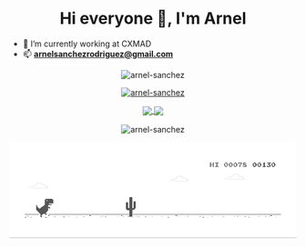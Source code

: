 <h1 align="center">Hi everyone 👋, I'm Arnel</h1>

- 🔭 I’m currently working at CXMAD
- 📫 **arnelsanchezrodriguez@gmail.com**

<p align="center">
<img src="https://komarev.com/ghpvc/?username=arnel-sanchez&label=Views&color=blue&style=flat-square" alt="arnel-sanchez" /> 
</p>
<p align="center">
<a href="https://github.com/ryo-ma/github-profile-trophy"><img src="https://github-profile-trophy.vercel.app/?username=arnel-sanchez&theme=gruvbox&no-bg=true&no-frame=true&count_private=true" alt="arnel-sanchez" /></a> 
</p>
<p align="center">
<a href="https://github.com/anuraghazra/github-readme-stats">
  <img align="center" src="https://github-readme-stats.vercel.app/api?username=arnel-sanchez&theme=dark&show_icons=true&count_private=true&hide_border=true&include_all_commits=true" />
</a>
<a href="https://github.com/anuraghazra/github-readme-stats">
  <img align="center" src="https://github-readme-stats.vercel.app/api/top-langs?username=arnel-sanchez&layout=compact&theme=dark&count_private=true&hide_border=true&langs_count=10" />
</a>
</p>
<p align="center">
<img align="center" src="https://github-readme-streak-stats.herokuapp.com/?user=arnel-sanchez&theme=dark&hide_border=true&count_private=true" alt="arnel-sanchez" />
</p>
<p align="center">
<img align="center" src="https://github.com/arnel-sanchez/arnel-sanchez/blob/master/dino.gif" alt="arnel-sanchez" />
</p>
